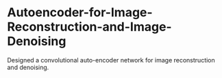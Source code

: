 # Autoencoder-for-Image-Reconstruction-and-Image-Denoising
Designed a convolutional auto-encoder network for image reconstruction and denoising.
